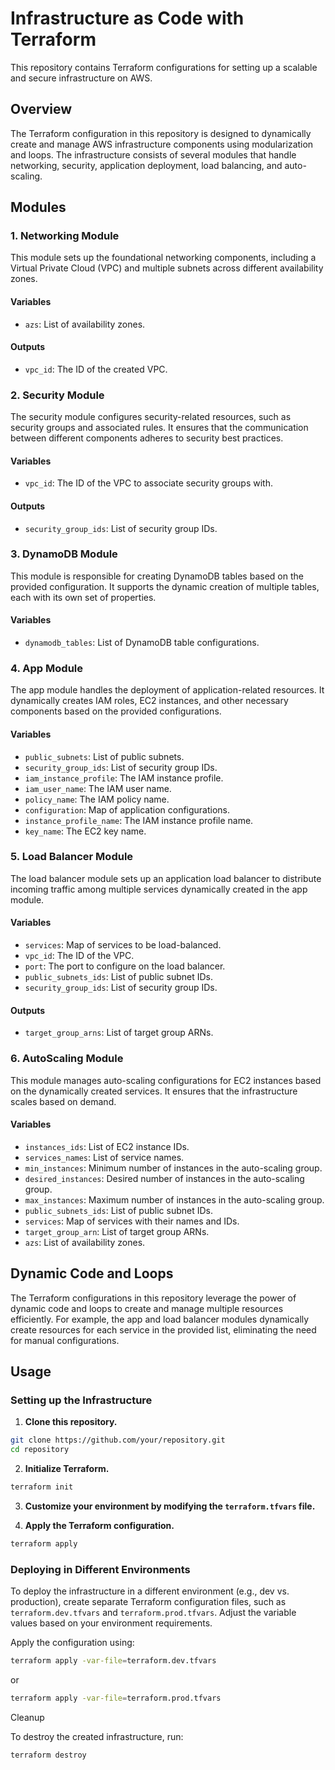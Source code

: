 # Infrastructure as Code with Terraform

This repository contains Terraform configurations for setting up a scalable and secure infrastructure on AWS.

## Overview

The Terraform configuration in this repository is designed to dynamically create and manage AWS infrastructure components using modularization and loops. The infrastructure consists of several modules that handle networking, security, application deployment, load balancing, and auto-scaling.

## Modules

### 1. Networking Module

This module sets up the foundational networking components, including a Virtual Private Cloud (VPC) and multiple subnets across different availability zones.

#### Variables

- `azs`: List of availability zones.

#### Outputs

- `vpc_id`: The ID of the created VPC.

### 2. Security Module

The security module configures security-related resources, such as security groups and associated rules. It ensures that the communication between different components adheres to security best practices.

#### Variables

- `vpc_id`: The ID of the VPC to associate security groups with.

#### Outputs

- `security_group_ids`: List of security group IDs.

### 3. DynamoDB Module

This module is responsible for creating DynamoDB tables based on the provided configuration. It supports the dynamic creation of multiple tables, each with its own set of properties.

#### Variables

- `dynamodb_tables`: List of DynamoDB table configurations.


### 4. App Module

The app module handles the deployment of application-related resources. It dynamically creates IAM roles, EC2 instances, and other necessary components based on the provided configurations.

#### Variables

- `public_subnets`: List of public subnets.
- `security_group_ids`: List of security group IDs.
- `iam_instance_profile`: The IAM instance profile.
- `iam_user_name`: The IAM user name.
- `policy_name`: The IAM policy name.
- `configuration`: Map of application configurations.
- `instance_profile_name`: The IAM instance profile name.
- `key_name`: The EC2 key name.


### 5. Load Balancer Module

The load balancer module sets up an application load balancer to distribute incoming traffic among multiple services dynamically created in the app module.

#### Variables

- `services`: Map of services to be load-balanced.
- `vpc_id`: The ID of the VPC.
- `port`: The port to configure on the load balancer.
- `public_subnets_ids`: List of public subnet IDs.
- `security_group_ids`: List of security group IDs.

#### Outputs

- `target_group_arns`: List of target group ARNs.

### 6. AutoScaling Module

This module manages auto-scaling configurations for EC2 instances based on the dynamically created services. It ensures that the infrastructure scales based on demand.

#### Variables

- `instances_ids`: List of EC2 instance IDs.
- `services_names`: List of service names.
- `min_instances`: Minimum number of instances in the auto-scaling group.
- `desired_instances`: Desired number of instances in the auto-scaling group.
- `max_instances`: Maximum number of instances in the auto-scaling group.
- `public_subnets_ids`: List of public subnet IDs.
- `services`: Map of services with their names and IDs.
- `target_group_arn`: List of target group ARNs.
- `azs`: List of availability zones.

## Dynamic Code and Loops

The Terraform configurations in this repository leverage the power of dynamic code and loops to create and manage multiple resources efficiently. For example, the app and load balancer modules dynamically create resources for each service in the provided list, eliminating the need for manual configurations.

## Usage

### Setting up the Infrastructure

1. **Clone this repository.**

```bash
git clone https://github.com/your/repository.git
cd repository
```

2. **Initialize Terraform.**

```bash
terraform init
```

3. **Customize your environment by modifying the `terraform.tfvars` file.**

4. **Apply the Terraform configuration.**

```bash
terraform apply
```

### Deploying in Different Environments

To deploy the infrastructure in a different environment (e.g., dev vs. production), create separate Terraform configuration files, such as `terraform.dev.tfvars` and `terraform.prod.tfvars`. Adjust the variable values based on your environment requirements.

Apply the configuration using:

```bash
terraform apply -var-file=terraform.dev.tfvars
```
or
```bash
terraform apply -var-file=terraform.prod.tfvars
```

Cleanup

To destroy the created infrastructure, run:
```bash
terraform destroy
```